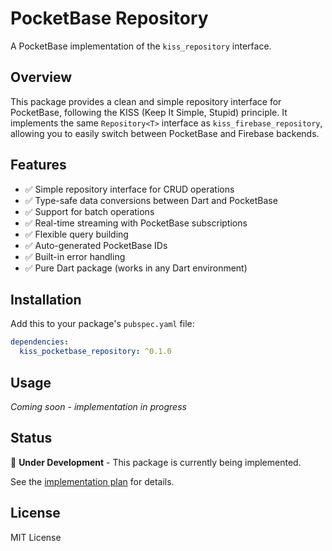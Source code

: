 <!--
This README describes the package. If you publish this package to pub.dev,
this README's contents appear on the landing page for your package.

For information about how to write a good package README, see the guide for
[writing package pages](https://dart.dev/tools/pub/writing-package-pages).

For general information about developing packages, see the Dart guide for
[creating packages](https://dart.dev/guides/libraries/create-packages)
and the Flutter guide for
[developing packages and plugins](https://flutter.dev/to/develop-packages).
-->

# PocketBase Repository

A PocketBase implementation of the `kiss_repository` interface.

## Overview

This package provides a clean and simple repository interface for PocketBase, following the KISS (Keep It Simple, Stupid) principle. It implements the same `Repository<T>` interface as `kiss_firebase_repository`, allowing you to easily switch between PocketBase and Firebase backends.

## Features

- ✅ Simple repository interface for CRUD operations
- ✅ Type-safe data conversions between Dart and PocketBase
- ✅ Support for batch operations
- ✅ Real-time streaming with PocketBase subscriptions
- ✅ Flexible query building
- ✅ Auto-generated PocketBase IDs
- ✅ Built-in error handling
- ✅ Pure Dart package (works in any Dart environment)

## Installation

Add this to your package's `pubspec.yaml` file:

```yaml
dependencies:
  kiss_pocketbase_repository: ^0.1.0
```

## Usage

*Coming soon - implementation in progress*

## Status

🚧 **Under Development** - This package is currently being implemented.

See the [implementation plan](../../docs/pocketbase.md) for details.

## License

MIT License
